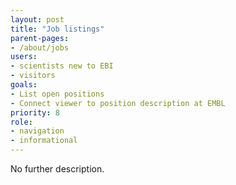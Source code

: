```yaml
---
layout: post
title: "Job listings"
parent-pages:
- /about/jobs
users:
- scientists new to EBI
- visitors
goals:
- List open positions
- Connect viewer to position description at EMBL
priority: 8
role:
- navigation
- informational
---
```


No further description.
